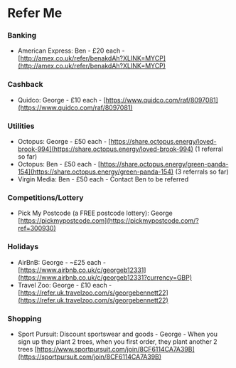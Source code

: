# Refer Me  

### Banking

* American Express: Ben - £20 each - [http://amex.co.uk/refer/benakdAh?XLINK=MYCP](http://amex.co.uk/refer/benakdAh?XLINK=MYCP)

### Cashback 

* Quidco: George - £10 each - [https://www.quidco.com/raf/8097081](https://www.quidco.com/raf/8097081)

### Utilities
* Octopus: George - £50 each - [https://share.octopus.energy/loved-brook-994](https://share.octopus.energy/loved-brook-994) (1 referral so far)
* Octopus: Ben - £50 each - [https://share.octopus.energy/green-panda-154](https://share.octopus.energy/green-panda-154) (3 referrals so far)
* Virgin Media: Ben - £50 each - Contact Ben to be referred

### Competitions/Lottery

* Pick My Postcode (a FREE postcode lottery): George [https://pickmypostcode.com](https://pickmypostcode.com/?ref=300930)

### Holidays 

* AirBnB: George - ~£25 each - [https://www.airbnb.co.uk/c/georgeb12331](https://www.airbnb.co.uk/c/georgeb12331?currency=GBP)
* Travel Zoo: George - £10 each - [https://refer.uk.travelzoo.com/s/georgebennett22](https://refer.uk.travelzoo.com/s/georgebennett22)

### Shopping 

* Sport Pursuit: Discount sportswear and goods - George - When you sign up they plant 2 trees, when you first order, they plant another 2 trees [https://www.sportpursuit.com/join/8CF6114CA7A39B](https://sportpursuit.com/join/8CF6114CA7A39B)
